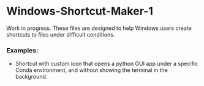 # Windows-Shortcut-Maker-1

Work in progress. These files are designed to help Windows users create shortcuts to files under difficult conditions.


### Examples: 
* Shortcut with custom icon that opens a python GUI app under a specific Conda environment, and without showing the terminal in the background.
